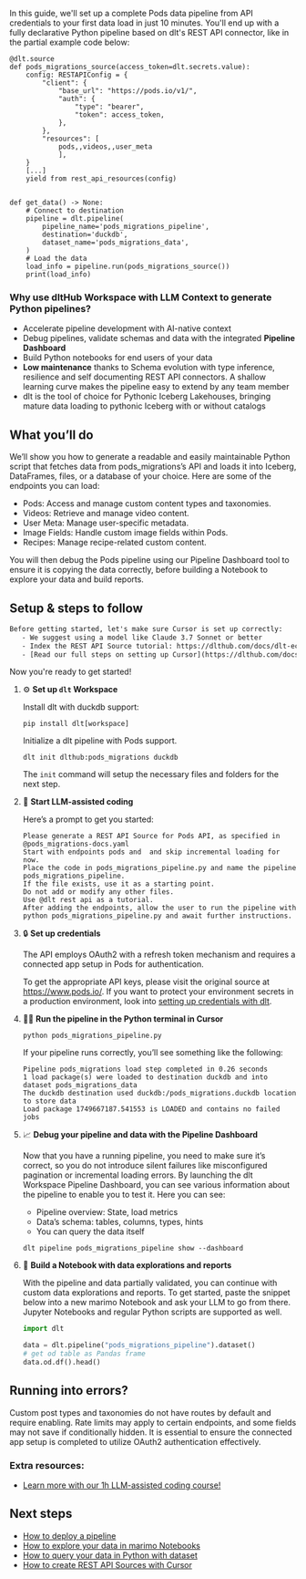 In this guide, we'll set up a complete Pods data pipeline from API credentials to your first data load in just 10 minutes. You'll end up with a fully declarative Python pipeline based on dlt's REST API connector, like in the partial example code below:

```python-outcome
@dlt.source
def pods_migrations_source(access_token=dlt.secrets.value):
    config: RESTAPIConfig = {
        "client": {
            "base_url": "https://pods.io/v1/",
            "auth": {
                "type": "bearer",
                "token": access_token,
            },
        },
        "resources": [
            pods,,videos,,user_meta
            ],
    }
    [...]
    yield from rest_api_resources(config)


def get_data() -> None:
    # Connect to destination
    pipeline = dlt.pipeline(
        pipeline_name='pods_migrations_pipeline',
        destination='duckdb',
        dataset_name='pods_migrations_data', 
    )
    # Load the data
    load_info = pipeline.run(pods_migrations_source())
    print(load_info) 
```

### Why use dltHub Workspace with LLM Context to generate Python pipelines?

- Accelerate pipeline development with AI-native context
- Debug pipelines, validate schemas and data with the integrated **Pipeline Dashboard**
- Build Python notebooks for end users of your data
- **Low maintenance** thanks to Schema evolution with type inference, resilience and self documenting REST API connectors. A shallow learning curve makes the pipeline easy to extend by any team member
- dlt is the tool of choice for Pythonic Iceberg Lakehouses, bringing mature data loading to pythonic Iceberg with or without catalogs

## What you’ll do

We’ll show you how to generate a readable and easily maintainable Python script that fetches data from pods_migrations’s API and loads it into Iceberg, DataFrames, files, or a database of your choice. Here are some of the endpoints you can load:

- Pods: Access and manage custom content types and taxonomies.
- Videos: Retrieve and manage video content.
- User Meta: Manage user-specific metadata.
- Image Fields: Handle custom image fields within Pods.
- Recipes: Manage recipe-related custom content.

You will then debug the Pods pipeline using our Pipeline Dashboard tool to ensure it is copying the data correctly, before building a Notebook to explore your data and build reports.

## Setup & steps to follow

```default
Before getting started, let's make sure Cursor is set up correctly:
   - We suggest using a model like Claude 3.7 Sonnet or better
   - Index the REST API Source tutorial: https://dlthub.com/docs/dlt-ecosystem/verified-sources/rest_api/ and add it to context as **@dlt rest api**
   - [Read our full steps on setting up Cursor](https://dlthub.com/docs/dlt-ecosystem/llm-tooling/cursor-restapi#23-configuring-cursor-with-documentation)
```

Now you're ready to get started!

1. ⚙️ **Set up `dlt` Workspace**
    
    Install dlt with duckdb support:
    ```shell
    pip install dlt[workspace]
    ```

    Initialize a dlt pipeline with Pods support.
    ```shell
    dlt init dlthub:pods_migrations duckdb
    ```

    The `init` command will setup the necessary files and folders for the next step.
    
2. 🤠 **Start LLM-assisted coding**
    
    Here’s a prompt to get you started:
    
    ```prompt
    Please generate a REST API Source for Pods API, as specified in @pods_migrations-docs.yaml 
    Start with endpoints pods and  and skip incremental loading for now. 
    Place the code in pods_migrations_pipeline.py and name the pipeline pods_migrations_pipeline. 
    If the file exists, use it as a starting point. 
    Do not add or modify any other files. 
    Use @dlt rest api as a tutorial. 
    After adding the endpoints, allow the user to run the pipeline with python pods_migrations_pipeline.py and await further instructions.
    ```

    
3. 🔒 **Set up credentials** 
    
    The API employs OAuth2 with a refresh token mechanism and requires a connected app setup in Pods for authentication.
    
    To get the appropriate API keys, please visit the original source at https://www.pods.io/.
    If you want to protect your environment secrets in a production environment, look into [setting up credentials with dlt](https://dlthub.com/docs/walkthroughs/add_credentials).
    
4. 🏃‍♀️ **Run the pipeline in the Python terminal in Cursor**
    
    ```shell
    python pods_migrations_pipeline.py
    ```
    
    If your pipeline runs correctly, you’ll see something like the following:
    
    ```shell
    Pipeline pods_migrations load step completed in 0.26 seconds
    1 load package(s) were loaded to destination duckdb and into dataset pods_migrations_data
    The duckdb destination used duckdb:/pods_migrations.duckdb location to store data
    Load package 1749667187.541553 is LOADED and contains no failed jobs
    ```
    
5. 📈 **Debug your pipeline and data with the Pipeline Dashboard**

    Now that you have a running pipeline, you need to make sure it’s correct, so you do not introduce silent failures like misconfigured pagination or incremental loading errors. By launching the dlt Workspace Pipeline Dashboard, you can see various information about the pipeline to enable you to test it. Here you can see:
    - Pipeline overview: State, load metrics
    - Data’s schema: tables, columns, types, hints
    - You can query the data itself
    
    ```shell
    dlt pipeline pods_migrations_pipeline show --dashboard
    ```
    
6. 🐍 **Build a Notebook with data explorations and reports**

    With the pipeline and data partially validated, you can continue with custom data explorations and reports. To get started, paste the snippet below into a new marimo Notebook and ask your LLM to go from there. Jupyter Notebooks and regular Python scripts are supported as well.

    
    ```python
    import dlt

   data = dlt.pipeline("pods_migrations_pipeline").dataset()
   # get od table as Pandas frame
   data.od.df().head()
    ```

## Running into errors?

Custom post types and taxonomies do not have routes by default and require enabling. Rate limits may apply to certain endpoints, and some fields may not save if conditionally hidden. It is essential to ensure the connected app setup is completed to utilize OAuth2 authentication effectively.

### Extra resources:

- [Learn more with our 1h LLM-assisted coding course!](https://www.youtube.com/watch?v=GGid70rnJuM)

## Next steps

- [How to deploy a pipeline](https://dlthub.com/docs/walkthroughs/deploy-a-pipeline)
- [How to explore your data in marimo Notebooks](https://dlthub.com/docs/general-usage/dataset-access/marimo)
- [How to query your data in Python with dataset](https://dlthub.com/docs/general-usage/dataset-access/dataset)
- [How to create REST API Sources with Cursor](https://dlthub.com/docs/dlt-ecosystem/llm-tooling/cursor-restapi)